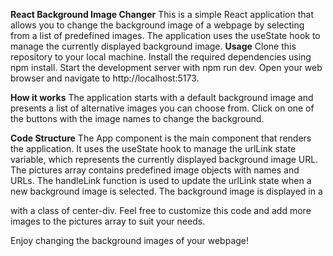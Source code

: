**React Background Image Changer**
This is a simple React application that allows you to change the background image of a webpage by selecting from a list of predefined images. The application uses the useState hook to manage the currently displayed background image.
**Usage**
Clone this repository to your local machine.
Install the required dependencies using npm install.
Start the development server with npm run dev.
Open your web browser and navigate to http://localhost:5173.

**How it works**
The application starts with a default background image and presents a list of alternative images you can choose from. Click on one of the buttons with the image names to change the background.

**Code Structure**
The App component is the main component that renders the application.
It uses the useState hook to manage the urlLink state variable, which represents the currently displayed background image URL.
The pictures array contains predefined image objects with names and URLs.
The handleLink function is used to update the urlLink state when a new background image is selected.
The background image is displayed in a <div> with a class of center-div.
Feel free to customize this code and add more images to the pictures array to suit your needs.

Enjoy changing the background images of your webpage!
